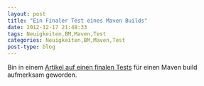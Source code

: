 ```yaml
---
layout: post
title: "Ein Finaler Test eines Maven Builds"
date: 2012-12-17 21:48:33
tags: Neuigkeiten,BM,Maven,Test
categories: Neuigkeiten,BM,Maven,Test
post-type: blog
---
```

Bin in einem <a href="http://developer-blog.cloudbees.com/2012/12/maven-and-hack.html"  title="Maven Install Hack">Artikel auf einen finalen Tests</a> für einen Maven build aufmerksam geworden.
